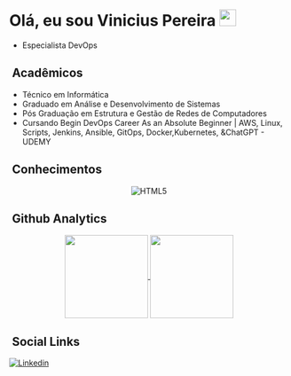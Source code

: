 <h1> Olá, eu sou Vinicius Pereira <img src="https://raw.githubusercontent.com/kaueMarques/kaueMarques/master/hi.gif" width="30px"></h1> 

- Especialista DevOps

## &nbsp;Acadêmicos

- Técnico em Informática
- Graduado em Análise e Desenvolvimento de Sistemas
- Pós Graduação em Estrutura e Gestão de Redes de Computadores
- Cursando Begin DevOps Career As an Absolute Beginner | AWS, Linux, Scripts, Jenkins, Ansible, GitOps, Docker,Kubernetes, &ChatGPT - UDEMY

## &nbsp;Conhecimentos
<p align="center">
  <img align="center" alt="HTML5" src="[https://img.shields.io/badge/HTML5-E34F26?style=for-the-badge&logo=html5&logoColor=white](https://img.shields.io/ansible/role/d/:namespace/:name
)">
</p>

## &nbsp;Github Analytics
<p align="center"> 
  <a href="https://github.com/viniciuspereirx/github-readme-stats">
    <img height=150 align="center" src="https://github-readme-stats.vercel.app/api?username=viniciuspereirx&theme=bear" />
  </a>
  <a href="https://github.com/viniciuspereirx/convoychat">
    <img height=150 align="center" src="https://github-readme-stats.vercel.app/api/top-langs?username=viniciuspereirx&theme=bear&layout=compact&langs_count=8&card_width=320" />
  </a>
</p>

## &nbsp;Social Links
[![Linkedin](https://img.shields.io/badge/LinkedIn-0077B5?style=for-the-badge&logo=linkedin&logoColor=white)](https://www.linkedin.com/in/viniciuspereiradev/)


